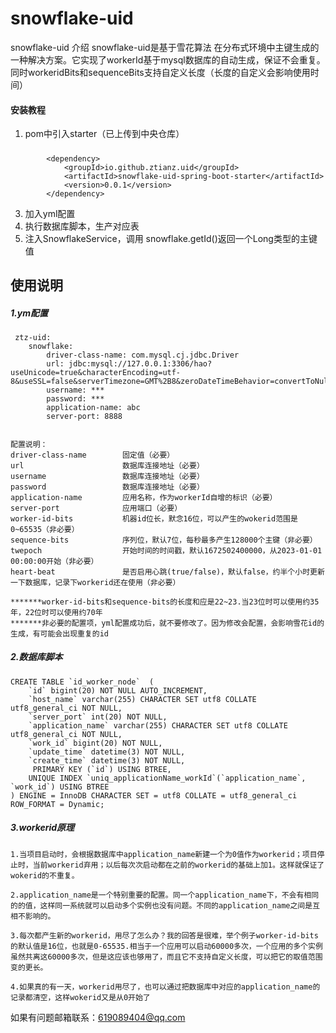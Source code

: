 # snowflake-uid

snowflake-uid 介绍
snowflake-uid是基于雪花算法 在分布式环境中主键生成的一种解决方案。它实现了workerId基于mysql数据库的自动生成，保证不会重复。同时workeridBits和sequenceBits支持自定义长度（长度的自定义会影响使用时间）


#### 安装教程

1. pom中引入starter（已上传到中央仓库）
##### 
            <dependency>
                <groupId>io.github.ztianz.uid</groupId>
                <artifactId>snowflake-uid-spring-boot-starter</artifactId>
                <version>0.0.1</version>
            </dependency>


3. 加入yml配置
3. 执行数据库脚本，生产对应表
4. 注入SnowflakeService，调用 snowflake.getId()返回一个Long类型的主键值

## 使用说明

##### 1.ym配置
     ztz-uid:
     	snowflake:
     		driver-class-name: com.mysql.cj.jdbc.Driver
     		url: jdbc:mysql://127.0.0.1:3306/hao?useUnicode=true&characterEncoding=utf-8&useSSL=false&serverTimezone=GMT%2B8&zeroDateTimeBehavior=convertToNull&allowPublicKeyRetrieval=true
     		username: ***
     		password: ***
     		application-name: abc
     		server-port: 8888


	配置说明：
    driver-class-name        固定值（必要）
    url                      数据库连接地址（必要）
    username                 数据库连接地址（必要）
    password                 数据库连接地址（必要）
    application-name         应用名称，作为workerId自增的标识（必要）
    server-port              应用端口（必要）
    worker-id-bits           机器id位长，默念16位，可以产生的wokerid范围是0~65535（非必要）
    sequence-bits            序列位，默认7位，每秒最多产生128000个主键（非必要）
    twepoch                  开始时间的时间戳，默认1672502400000，从2023-01-01 00:00:00开始（非必要）
    heart-beat               是否启用心跳(true/false)，默认false，约半个小时更新一下数据库，记录下workerid还在使用（非必要）
    
    *******worker-id-bits和sequence-bits的长度和应是22~23.当23位时可以使用约35年，22位时可以使用约70年
    *******非必要的配置项，yml配置成功后，就不要修改了。因为修改会配置，会影响雪花id的生成，有可能会出现重复的id

##### 2.数据库脚本
    CREATE TABLE `id_worker_node`  (
    	`id` bigint(20) NOT NULL AUTO_INCREMENT,
    	`host_name` varchar(255) CHARACTER SET utf8 COLLATE utf8_general_ci NOT NULL,
    	`server_port` int(20) NOT NULL,
    	`application_name` varchar(255) CHARACTER SET utf8 COLLATE utf8_general_ci NOT NULL,
    	`work_id` bigint(20) NOT NULL,
    	`update_time` datetime(3) NOT NULL,
    	`create_time` datetime(3) NOT NULL,
   		 PRIMARY KEY (`id`) USING BTREE,
    	UNIQUE INDEX `uniq_applicationName_workId`(`application_name`, `work_id`) USING BTREE
    ) ENGINE = InnoDB CHARACTER SET = utf8 COLLATE = utf8_general_ci ROW_FORMAT = Dynamic;
##### 3.workerid原理
    1.当项目启动时，会根据数据库中application_name新建一个为0值作为workerid；项目停止时，当前workerid弃用；以后每次次启动都在之前的workerid的基础上加1。这样就保证了wokerid的不重复。

    2.application_name是一个特别重要的配置。同一个application_name下，不会有相同的的值，这样同一系统就可以启动多个实例也没有问题。不同的application_name之间是互相不影响的。

    3.每次都产生新的workerid，用尽了怎么办？我的回答是很难，举个例子worker-id-bits的默认值是16位，也就是0-65535.相当于一个应用可以启动60000多次，一个应用的多个实例虽然共离这60000多次，但是这应该也够用了，而且它不支持自定义长度，可以把它的取值范围变的更长。

    4.如果真的有一天，workerid用尽了，也可以通过把数据库中对应的application_name的记录都清空，这样wokerid又是从0开始了

如果有问题邮箱联系：619089404@qq.com
